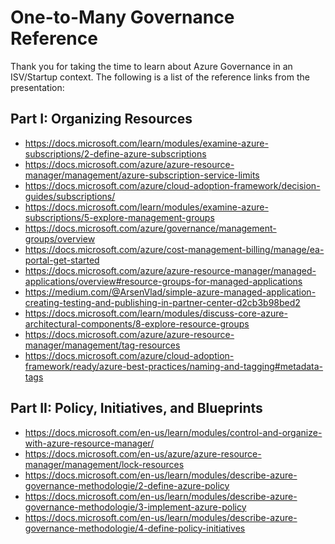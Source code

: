 # One-to-Many Governance Reference

<!-- gawk '{ if (match($0,/<http[^>]+>/,m)) print m[0] }' 01-governance-grouping-resources.md -->

Thank you for taking the time to learn about Azure Governance in an ISV/Startup context.  The following is a list of the reference links from the presentation:

## Part I: Organizing Resources
* <https://docs.microsoft.com/learn/modules/examine-azure-subscriptions/2-define-azure-subscriptions>
* <https://docs.microsoft.com/azure/azure-resource-manager/management/azure-subscription-service-limits>
* <https://docs.microsoft.com/azure/cloud-adoption-framework/decision-guides/subscriptions/>
* <https://docs.microsoft.com/learn/modules/examine-azure-subscriptions/5-explore-management-groups>
* <https://docs.microsoft.com/azure/governance/management-groups/overview>
* <https://docs.microsoft.com/azure/cost-management-billing/manage/ea-portal-get-started>
* <https://docs.microsoft.com/azure/azure-resource-manager/managed-applications/overview#resource-groups-for-managed-applications>
* <https://medium.com/@ArsenVlad/simple-azure-managed-application-creating-testing-and-publishing-in-partner-center-d2cb3b98bed2>
* <https://docs.microsoft.com/learn/modules/discuss-core-azure-architectural-components/8-explore-resource-groups>
* <https://docs.microsoft.com/azure/azure-resource-manager/management/tag-resources>
* <https://docs.microsoft.com/azure/cloud-adoption-framework/ready/azure-best-practices/naming-and-tagging#metadata-tags>

## Part II: Policy, Initiatives, and Blueprints
* <https://docs.microsoft.com/en-us/learn/modules/control-and-organize-with-azure-resource-manager/>
* <https://docs.microsoft.com/en-us/azure/azure-resource-manager/management/lock-resources>
* <https://docs.microsoft.com/en-us/learn/modules/describe-azure-governance-methodologie/2-define-azure-policy>
* <https://docs.microsoft.com/en-us/learn/modules/describe-azure-governance-methodologie/3-implement-azure-policy>
* <https://docs.microsoft.com/en-us/learn/modules/describe-azure-governance-methodologie/4-define-policy-initiatives>
